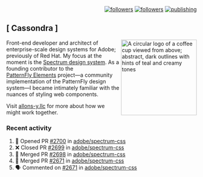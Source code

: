 <p align="right"><a rel="me" href="https://front-end.social/@castastrophe">
    <img alt="followers" title="Follow me on Mastodon" src="https://img.shields.io/mastodon/follow/109297102751309835?domain=https%3A%2F%2Ffront-end.social&label=Follow&logo=mastodon&logoColor=white&style=for-the-badge&labelColor=008080&color=006969"/></a>
  <a href="https://codepen.io/castastrophe/">
    <img alt="followers" title="Follow me on CodePen" src="https://img.shields.io/badge/23-1?color=640464&labelColor=7c007c&style=for-the-badge&logo=codepen&label=Follow"/></a>
<a href="https://castastrophe.medium.com/">
    <img alt="publishing" title="View articles on Medium" src="https://img.shields.io/badge/107-1?color=666&labelColor=444&label=subscribe&logo=medium&logoColor=white&style=for-the-badge"/></a>
</p>

## [&nbsp;Cassondra&nbsp;]

<img align="right" src="https://github-production-user-asset-6210df.s3.amazonaws.com/1840295/253016758-ba468774-1cd3-42c2-8f43-947b5eeb5edf.png" height="200" alt="A circular logo of a coffee cup viewed from above; abstract, dark outlines with hints of teal and creamy tones">

Front-end developer and architect of enterprise-scale design systems for Adobe; previously of Red Hat. My focus at the moment is the [Spectrum design system](https://github.com/adobe/spectrum-css). As a founding contributor to the [PatternFly&nbsp;Elements](https://github.com/patternfly/patternfly-elements) project&mdash;a community implementation of the PatternFly design system&mdash;I became intimately familiar with the nuances of styling web components.

Visit [allons-y.llc](http://allons-y.llc/) for more about how we might work together.

### Recent activity

<!--START_SECTION:activity-->
1. 💪 Opened PR [#2700](https://github.com/adobe/spectrum-css/pull/2700) in [adobe/spectrum-css](https://github.com/adobe/spectrum-css)
2. ❌ Closed PR [#2699](https://github.com/adobe/spectrum-css/pull/2699) in [adobe/spectrum-css](https://github.com/adobe/spectrum-css)
3. 🎉 Merged PR [#2698](https://github.com/adobe/spectrum-css/pull/2698) in [adobe/spectrum-css](https://github.com/adobe/spectrum-css)
4. 🎉 Merged PR [#2671](https://github.com/adobe/spectrum-css/pull/2671) in [adobe/spectrum-css](https://github.com/adobe/spectrum-css)
5. 🗣 Commented on [#2671](https://github.com/adobe/spectrum-css/pull/2671#issuecomment-2079419116) in [adobe/spectrum-css](https://github.com/adobe/spectrum-css)
<!--END_SECTION:activity-->
